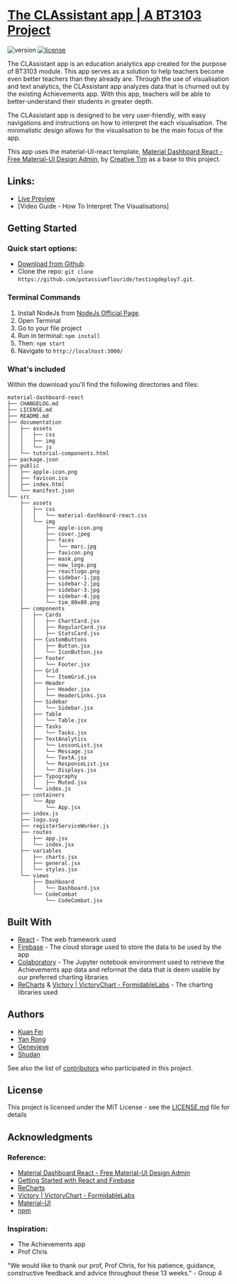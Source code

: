 # [The CLAssistant app | A BT3103 Project](https://potassiumflouride.github.io/testingdeploy7)
![version][version-badge] [![license][license-badge]][LICENSE]

The CLAssistant app is an education analytics app created for the purpose of BT3103 module. This app serves as a solution to help teachers become even better teachers than they already are. Through the use of visualisation and text analytics, the CLAssistant app analyzes data that is churned out by the existing Achievements app. With this app, teachers will be able to better-understand their students in greater depth. 

The CLAssistant app is designed to be very user-friendly, with easy navigations and instructions on how to interpret the each visualisation. The minimalistic design allows for the visualisation to be the main focus of the app. 

This app uses the material-UI-react template, [Material Dashboard React - Free Material-UI Design Admin](https://creativetimofficial.github.io/material-dashboard-react/), by [Creative Tim](https://github.com/creativetimofficial/) as a base to this project.

## Links:

+ [Live Preview](https://bt3103-project.firebaseapp.com/)
+ [Video Guide - How To Interpret The Visualisations]

## Getting Started

### Quick start options:

- [Download from Github](https://github.com/potassiumflouride/testingdeploy7/archive/master.zip).
- Clone the repo: `git clone https://github.com/potassiumflouride/testingdeploy7.git`.

### Terminal Commands

1. Install NodeJs from [NodeJs Official Page](https://nodejs.org/en).
2. Open Terminal
3. Go to your file project
4. Run in terminal: ```npm install```
5. Then: ```npm start```
6. Navigate to `http://localhost:3000/`

### What's included

Within the download you'll find the following directories and files:

```
material-dashboard-react
├── CHANGELOG.md
├── LICENSE.md
├── README.md
├── documentation
│   ├── assets
│   │   ├── css
│   │   ├── img
│   │   └── js
│   └── tutorial-components.html
├── package.json
├── public
│   ├── apple-icon.png
│   ├── favicon.ico
│   ├── index.html
│   └── manifest.json
└── src
    ├── assets
    │   ├── css
    │   │   └── material-dashboard-react.css
    │   └── img
    │       ├── apple-icon.png
    │       ├── cover.jpeg
    │       ├── faces
    │       │   └── marc.jpg
    │       ├── favicon.png
    │       ├── mask.png
    │       ├── new_logo.png
    │       ├── reactlogo.png
    │       ├── sidebar-1.jpg
    │       ├── sidebar-2.jpg
    │       ├── sidebar-3.jpg
    │       ├── sidebar-4.jpg
    │       └── tim_80x80.png
    ├── components
    │   ├── Cards
    │   │   ├── ChartCard.jsx
    │   │   ├── RegularCard.jsx
    │   │   ├── StatsCard.jsx
    │   ├── CustomButtons
    │   │   ├── Button.jsx
    │   │   └── IconButton.jsx
    │   ├── Footer
    │   │   └── Footer.jsx
    │   ├── Grid
    │   │   └── ItemGrid.jsx
    │   ├── Header
    │   │   ├── Header.jsx
    │   │   └── HeaderLinks.jsx
    │   ├── Sidebar
    │   │   └── Sidebar.jsx
    │   ├── Table
    │   │   └── Table.jsx
    │   ├── Tasks
    │   │   └── Tasks.jsx
    │   ├── TextAnalytics
    │   │   └── LessonList.jsx
    │   │   └── Message.jsx
    │   │   └── TextA.jsx
    │   │   └── ResponseList.jsx
    │   │   └── Displays.jsx
    │   ├── Typography
    │   │   ├── Muted.jsx
    │   └── index.js
    ├── containers
    │   └── App
    │       └── App.jsx
    ├── index.js
    ├── logo.svg
    ├── registerServiceWorker.js
    ├── routes
    │   ├── app.jsx
    │   └── index.jsx
    ├── variables
    │   ├── charts.jsx
    │   ├── general.jsx
    │   └── styles.jsx
    └── views
        ├── Dashboard
        │   └── Dashboard.jsx
        └── CodeCombat
            └── CodeCombat.jsx
```

## Built With

* [React](https://reactjs.org/) - The web framework used
* [Firebase](https://firebase.google.com/) - The cloud storage used to store the data to be used by the app
* [Colaboratory]() - The Jupyter notebook environment used to retrieve the Achievements app data and reformat the data that is deem usable by our preferred charting libraries
* [ReCharts](http://recharts.org/en-US/) & [Victory | VictoryChart - FormidableLabs](https://formidable.com/open-source/victory/docs/victory-chart/) - The charting libraries used 

## Authors

* [Kuan Fei](https://github.com/potassiumflouride)
* [Yan Rong](https://github.com/yanrongabc)
* [Genevieve](https://github.com/gtht)
* [Shudan](https://github.com/Maplezzsd)

See also the list of [contributors](https://github.com/potassiumflouride/testingdeploy7/graphs/contributors) who participated in this project.

## License

This project is licensed under the MIT License - see the [LICENSE.md](LICENSE.md) file for details

## Acknowledgments

### Reference:
* [Material Dashboard React - Free Material-UI Design Admin](https://creativetimofficial.github.io/material-dashboard-react/)
* [Getting Started with React and Firebase](https://medium.com/@diananina247/getting-started-with-react-and-firebase-b07346f8a355)
* [ReCharts](http://recharts.org/en-US/)
* [Victory | VictoryChart - FormidableLabs](https://formidable.com/open-source/victory/docs/victory-chart/)
* [Material-UI](https://material-ui-next.com/)
* [npm](https://www.npmjs.com/)

### Inspiration:
* The Achievements app
* Prof Chris

"We would like to thank our prof, Prof Chris, for his patience, guidance, constructive feedback and advice throughout these 13 weeks." - Group 4

[LICENSE]: ./LICENSE.md
[version-badge]: https://img.shields.io/badge/version-1.0.0-blue.svg
[license-badge]: https://img.shields.io/badge/license-MIT-blue.svg
